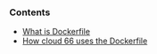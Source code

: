 <!-- usedin: [ _legacy_docker/getting-started/dockerfile-v1.md, _maestro/getting-started/dockerfile-v1.md, _skycap/getting-started/dockerfile-v1.md] -->


### Contents

*   [What is Dockerfile](#dockerfile)
*   [How cloud 66 uses the Dockerfile](#how_to)

